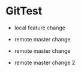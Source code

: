 # GitTest


- local feature change
- remote master change

- remote master change
- remote master change 2
